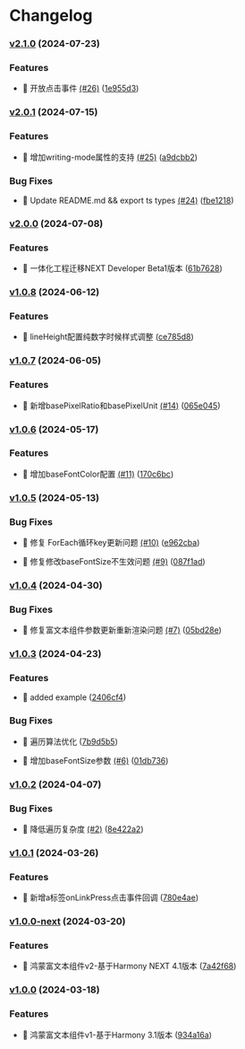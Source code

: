 # Changelog

### [v2.1.0](https://github.com/asasugar/HPRichText/releases/tag/v2.1.0) (2024-07-23)

### Features

* 🎸
  开放点击事件 [(#26)](https://github.com/asasugar/HPRichText/issues/26) ([1e955d3](https://github.com/asasugar/HPRichText/commit/1e955d3565b68097ab8bb8b9f38863d0306c5f41))

### [v2.0.1](https://github.com/asasugar/HPRichText/releases/tag/v2.0.1) (2024-07-15)

### Features

* 🎸
  增加writing-mode属性的支持 [(#25)](https://github.com/asasugar/HPRichText/issues/25) ([a9dcbb2](https://github.com/asasugar/HPRichText/commit/a9dcbb28c60f94ca096c809908dba8cf17d91f0f))


### Bug Fixes

* 🐛
  Update README.md && export ts types [(#24)](https://github.com/asasugar/HPRichText/issues/24) ([fbe1218](https://github.com/asasugar/HPRichText/commit/fbe121874b42ea986b82e8ca5b6d3a6257177e19))


### [v2.0.0](https://github.com/asasugar/HPRichText/releases/tag/v2.0.0) (2024-07-08)

### Features

* 🎸
  一体化工程迁移NEXT Developer Beta1版本 ([61b7628](https://github.com/asasugar/HPRichText/commit/61b7628ae113bf8e04d6cc3a131dd5cef646fbfa))

### [v1.0.8](https://github.com/asasugar/HPRichText/releases/tag/v1.0.8) (2024-06-12)

### Features

* 🎸
  lineHeight配置纯数字时候样式调整 ([ce785d8](https://github.com/asasugar/HPRichText/commit/ce785d89ba89c8b17cb56e839d7885f93b8973f6))

### [v1.0.7](https://github.com/asasugar/HPRichText/releases/tag/v1.0.7) (2024-06-05)

### Features

* 🎸
  新增basePixelRatio和basePixelUnit [(#14)](https://github.com/asasugar/HPRichText/issues/14) ([065e045](https://github.com/asasugar/HPRichText/commit/065e045931955239fc34c93c3a81676a5213d059))

### [v1.0.6](https://github.com/asasugar/HPRichText/releases/tag/v1.0.6) (2024-05-17)

### Features

* 🎸
  增加baseFontColor配置 [(#11)](https://github.com/asasugar/HPRichText/issues/11) ([170c6bc](https://github.com/asasugar/HPRichText/commit/170c6bcd99d7762e1d4146ca9251e191f1e4a669))

### [v1.0.5](https://github.com/asasugar/HPRichText/releases/tag/v1.0.5) (2024-05-13)

### Bug Fixes

* 🐛
  修复 ForEach循环key更新问题 [(#10)](https://github.com/asasugar/HPRichText/issues/10) ([e962cba](https://github.com/asasugar/HPRichText/commit/e962cba710a15e12ec406ff0140bedeec5bc8e85))

* 🐛
修复修改baseFontSize不生效问题 [(#9)](https://github.com/asasugar/HPRichText/issues/9) ([087f1ad](https://github.com/asasugar/HPRichText/commit/087f1adb4bb8d5ee1e32817abfa1df9c31464f60))

### [v1.0.4](https://github.com/asasugar/HPRichText/releases/tag/v1.0.4) (2024-04-30)

### Bug Fixes

* 🐛
  修复富文本组件参数更新重新渲染问题 [(#7)](https://github.com/asasugar/HPRichText/issues/7) ([05bd28e](https://github.com/asasugar/HPRichText/commit/05bd28e95625ae3b0120879bf28814761e19b17c))

### [v1.0.3](https://github.com/asasugar/HPRichText/releases/tag/v1.0.3) (2024-04-23)

### Features

* 🎸
  added example ([2406cf4](https://github.com/asasugar/HPRichText/commit/2406cf4ec03850064c9522f12f4fb88c271addb5))

### Bug Fixes

* 🐛 遍历算法优化  ([7b9d5b5](https://github.com/asasugar/HPRichText/commit/7b9d5b5cdd21c5f146aa3d3d4f0f90b820c47577))

* 🐛
  增加baseFontSize参数 [(#6)](https://github.com/asasugar/HPRichText/issues/6) ([01db736](https://github.com/asasugar/HPRichText/commit/01db7366bf6e52730fc4295d40e3665a672a3ed5))

### [v1.0.2](https://github.com/asasugar/HPRichText/releases/tag/v1.0.2) (2024-04-07)

### Bug Fixes

* 🐛
  降低遍历复杂度 [(#2)](https://github.com/asasugar/HPRichText/issues/2) ([8e422a2](https://github.com/asasugar/HPRichText/commit/8e422a2e2a30c42f050dcd6ed2455f3af579ea3e))

### [v1.0.1](https://github.com/asasugar/HPRichText/releases/tag/v1.0.1) (2024-03-26)

### Features

* 🎸
  新增a标签onLinkPress点击事件回调 ([780e4ae](https://github.com/asasugar/HPRichText/commit/780e4aec1138a64f87e442596a82759e9df27609))

### [v1.0.0-next](https://github.com/asasugar/HPRichText/releases/tag/v1.0.0-next) (2024-03-20)

### Features

* 🎸
  鸿蒙富文本组件v2-基于Harmony NEXT
  4.1版本 ([7a42f68](https://github.com/asasugar/HPRichText/commit/7a42f68f939a3ffcc31f5fce951137c86ae4240f))

### [v1.0.0](https://github.com/asasugar/HPRichText/releases/tag/v1.0.0) (2024-03-18)

### Features

* 🎸
  鸿蒙富文本组件v1-基于Harmony
  3.1版本 ([934a16a](https://github.com/asasugar/HPRichText/commit/934a16a4b2269ac58ea819bdda6cef502c9c1b9c))
